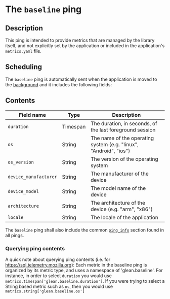 # The `baseline` ping

## Description
This ping is intended to provide metrics that are managed by the library itself, and not explicitly
set by the application or included in the application's `metrics.yaml` file.

## Scheduling
The `baseline` ping is automatically sent when the application is moved to the [background](pings.md#defining-background-state) and it includes
the following fields:

## Contents
| Field name | Type | Description |
|---|---|---|
| `duration` | Timespan | The duration, in seconds, of the last foreground session |
| `os` | String | The name of the operating system (e.g. "linux", "Android", "ios") |
| `os_version` | String | The version of the operating system |
| `device_manufacturer` | String | The manufacturer of the device |
| `device_model` | String | The model name of the device |
| `architecture` | String | The architecture of the device (e.g. "arm", "x86") |
| `locale` | String | The locale of the application |

The `baseline` ping shall also include the common [`ping_info`](pings.md#the-ping_info-section) section found in all pings.

### Querying ping contents
A quick note about querying ping contents (i.e. for https://sql.telemetry.mozilla.org):  Each metric
in the baseline ping is organized by its metric type, and uses a namespace of 'glean.baseline'. For 
instance, in order to select `duration` you would use `metrics.timespan['glean.baseline.duration']`. 
If you were trying to select a String based metric such as `os`, then you would use `metrics.string['glean.baseline.os']`